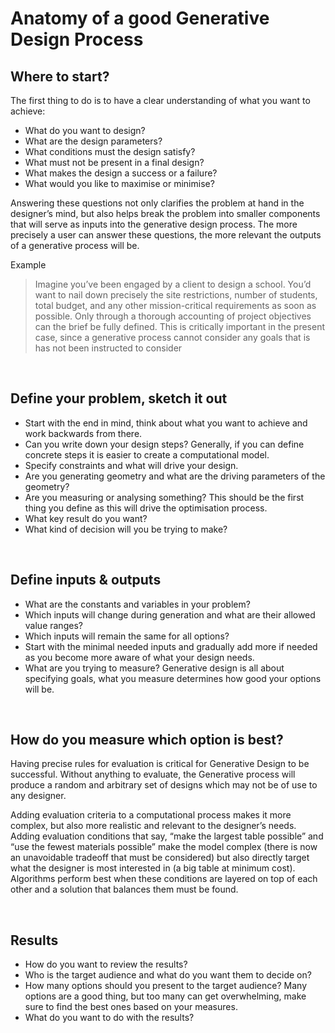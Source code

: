 # Anatomy of a good Generative Design Process

## Where to start?
The first thing to do is to have a clear understanding of what you want to achieve:
*	What do you want to design?
*	What are the design parameters?
*	What conditions must the design satisfy?
*	What must not be present in a final design?
*	What makes the design a success or a failure?
*	What would you like to maximise or minimise?

Answering these questions not only clarifies the problem at hand in the designer’s mind, but also helps break the problem into smaller components that will serve as inputs into the generative design process. The more precisely a user can answer these questions, the more relevant the outputs of a generative process will be.

Example
> Imagine you’ve been engaged by a client to design a school. You’d want to nail down precisely the site restrictions, number of students, total budget, and any other mission-critical requirements as soon as possible. Only through a thorough accounting of project objectives can the brief be fully defined. This is critically important in the present case, since a generative process cannot consider any goals that is has not been instructed to consider

<br/>

## Define your problem, sketch it out
* Start with the end in mind, think about what you want to achieve and work backwards from there. 
* Can you write down your design steps? Generally, if you can define concrete steps it is easier to create a computational model. 
* Specify constraints and what will drive your design. 
* Are you generating geometry and what are the driving parameters of the geometry?  
* Are you measuring or analysing something? This should be the first thing you define as this will drive the optimisation process. 
* What key result do you want?  
* What kind of decision will you be trying to make? 

<br/>

## Define inputs & outputs
* What are the constants and variables in your problem?  
* Which inputs will change during generation and what are their allowed value ranges? 
* Which inputs will remain the same for all options? 
* Start with the minimal needed inputs and gradually add more if needed as you become more aware of what your design needs. 
* What are you trying to measure? Generative design is all about specifying goals, what you measure determines how good your options will be.

<br/>

## How do you measure which option is best?
Having precise rules for evaluation is critical for Generative Design to be successful. Without anything to evaluate, the Generative process will produce a random and arbitrary set of designs which may not be of use to any designer. 

Adding evaluation criteria to a computational process makes it more complex, but also more realistic and relevant to the designer’s needs. Adding evaluation conditions that say, “make the largest table possible” and “use the fewest materials possible” make the model complex (there is now an unavoidable tradeoff that must be considered) but also directly target what the designer is most interested in (a big table at minimum cost). Algorithms perform best when these conditions are layered on top of each other and a solution that balances them must be found.

<br/>

## Results
* How do you want to review the results?  
* Who is the target audience and what do you want them to decide on? 
* How many options should you present to the target audience? Many options are a good thing, but too many can get overwhelming, make sure to find the best ones based on your measures. 
* What do you want to do with the results?
